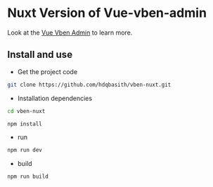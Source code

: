 # Nuxt Version of Vue-vben-admin

Look at the [Vue Vben Admin](https://github.com/vbenjs/vue-vben-admin/tree/092b28d621d096949f7ef876794c23faa31802fe) to learn more.

## Install and use

- Get the project code

```bash
git clone https://github.com/hdqbasith/vben-nuxt.git
```

- Installation dependencies

```bash
cd vben-nuxt

npm install
```

- run

```bash
npm run dev
```

- build

```bash
npm run build
```
